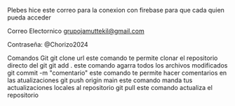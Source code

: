 Plebes hice este correo para la conexion con firebase para que cada quien pueda acceder 

Correo Electornico 
grupojamuttekil@gmail.com

Contraseña: 
@Chorizo2024

Comandos Git
 git clone url este comando te permite clonar el repositorio directo del git
git add .  este comando agarra todos los archivos modificados 
git commit -m "comentario"  este comando te permite hacer comentarios en las atualizaciones
git push origin main  este comando manda tus actualizaciones locales al repositorio 
git pull  este comando actualiza el repositorio  
